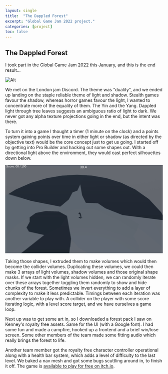 ```yaml
---
layout: single
title:  "The Dappled Forest"
excerpt: "Global Game Jam 2022 project."
categories: [project]
toc: false
---
```

## The Dappled Forest

I took part in the Global Game Jam 2022 this January, and this is the end result...

![Alt](/assets/images/2022-02-04-the-dappled-forest/theDappledForest.gif "Moving between light and dark")

We met on the London jam Discord. The theme was "duality", and we ended up landing on the staple reliable theme of light and shadow. Stealth games favour the shadow, whereas horror games favour the light, I wanted to concentrate more of the equality of them. The Yin and the Yang. Dappled light through tree leaves suggests an ambiguous ratio of light to dark. We never got any alpha texture projections going in the end, but the intent was there.

To turn it into a game I thought a timer (1 minute on the clock) and a points system gaining points over time in either light or shadow (as directed by the objective text) would be the core concept just to get us going. I started off by getting into Pro Builder and hacking out some shapes out. With a directional light above the environment, they would cast perfect silhouettes down below.

![Alt](/assets/images/2022-02-04-the-dappled-forest/theDappledForest2.gif "Shape silhouettes")

Taking those shapes, I extruded them to make volumes which would then become the collider volumes. Duplicating these volumes, we could then make 3 arrays of light volumes, shadow volumes and those original shape masks. If we start with the light volumes hidden, we can randomly iterate over these arrays together toggling them randomly to show and hide chunks of the forest. Sometimes we invert everything to add a layer of complexity to make it less predictable. Timings between each iteration was another variable to play with. A collider on the player with some score iterating logic, with a level score target, and we have ourselves a game loop.

Next up was to get some art in, so I downloaded a forest pack I saw on Kenney's royalty free assets. Same for the UI (with a Google font). I had some fun and made a campfire, hooked up a frontend and a brief win/lose screen. Some other members of the team made some fitting audio which really brings the forest to life.

Another team member got the royalty free character controller operational along with a health bar system, which adds a level of difficulty to the last level. We baked a nav mesh and got some bugs scuttling around in, to finish it off. The game is [available to play for free on itch.io](https://mcmlxxxiv.itch.io/dappled-forest).